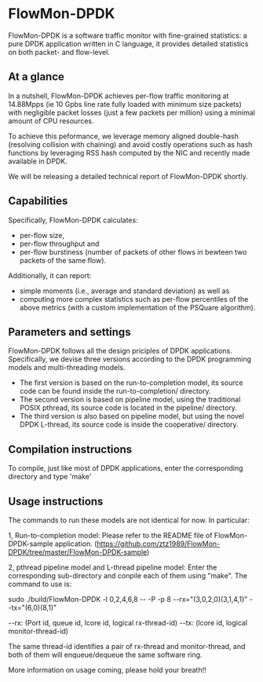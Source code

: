 # FlowMon-DPDK
FlowMon-DPDK is a software traffic monitor with fine-grained statistics:
 a pure DPDK application written in C language, it provides detailed statistics on both packet- and flow-level. 
 
## At a glance
 In a nutshell, FlowMon-DPDK achieves per-flow traffic monitoring at 14.88Mpps (ie 10 Gpbs line rate fully loaded  with minimum size  packets) with negligible packet losses (just a few packets per million) using a minimal amount of CPU resources.
 
To achieve this peformance, we leverage memory aligned double-hash (resolving collision with chaining) and avoid costly operations such as hash functions by leveraging RSS hash computed by the NIC and recently made available in DPDK.

We will be releasing a detailed technical report of FlowMon-DPDK shortly.
 
 
## Capabilities
Specifically, FlowMon-DPDK calculates:
* per-flow size, 
* per-flow throughput and 
* per-flow burstiness (number of packets of other flows in bewteen two packets of the same flow). 

Additionally, it can report:
* simple moments (i.e., average and standard deviation) as well as 
* computing more complex statistics such as per-flow percentiles of the above metrics (with a custom implementation of the PSQuare algorithm).

## Parameters and settings
FlowMon-DPDK follows all the design priciples of DPDK applications. Specifically, we devise three versions according to the DPDK programming models and multi-threading models. 
* The first version is based on the run-to-completion model, its source code can be found inside the run-to-completion/ directory.
* The second version is based on pipeline model, using the traditional POSIX pthread, its source code is located in the pipeline/ directory.
* The third version is also based on pipeline model, but using the novel DPDK L-thread, its source code is inside the cooperative/ directory.

## Compilation instructions 
To compile, just like most of DPDK applications, enter the corresponding directory and type 'make'

## Usage instructions
The commands to run these models are not identical for now. In particular:

1, Run-to-completion model: Please refer to the README file of FlowMon-DPDK-sample application. (https://github.com/ztz1989/FlowMon-DPDK/tree/master/FlowMon-DPDK-sample)

2, pthread pipeline model and L-thread pipeline model: Enter the corresponding sub-directory and conpile each of them using "make". The command to use is: 

sudo ./build/FlowMon-DPDK -l 0,2,4,6,8 -- -P -p 8 --rx="(3,0,2,0)(3,1,4,1)" --tx="(6,0)(8,1)"

--rx: (Port id, queue id, lcore id, logical rx-thread-id)
--tx: (lcore id, logical monitor-thread-id)

The same thread-id identifies a pair of rx-thread and monitor-thread, and both of them will enqueue/dequeue the same software ring.

More information on usage coming, please hold your breath!!
 

